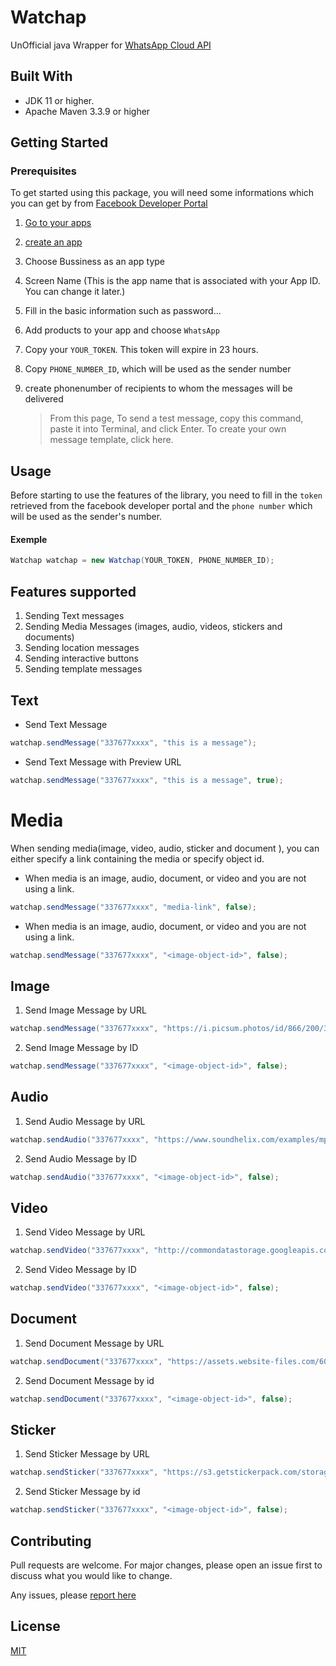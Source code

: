 # Watchap

UnOfficial java Wrapper for [WhatsApp Cloud API](https://developers.facebook.com/docs/whatsapp/cloud-api)

## Built With
* JDK 11 or higher.
* Apache Maven 3.3.9 or higher

## Getting Started
### Prerequisites
To get started using this package, you will need some informations which you can get by from [Facebook Developer Portal](https://developers.facebook.com/)

1. [Go to your apps](https://developers.facebook.com/apps)
2. [create an app](https://developers.facebook.com/apps/create/)
3. Choose Bussiness as an app type
4. Screen Name (This is the app name that is associated with your App ID. You can change it later.)
5. Fill in the basic information such as password...
6. Add products to your app and choose `WhatsApp`
7. Copy your `YOUR_TOKEN`. This token will expire in 23 hours.
8. Copy `PHONE_NUMBER_ID`, which will be used as the sender number
9. create phonenumber of recipients to whom the messages will be delivered

   >  From this page, To send a test message, copy this command, paste it into Terminal, and click Enter. To create your own message template, click here.

## Usage
Before starting to use the features of the library, you need to fill in the `token` retrieved from the facebook developer portal and the `phone number` which will be used as the sender's number.
#### Exemple
```java
Watchap watchap = new Watchap(YOUR_TOKEN, PHONE_NUMBER_ID);
```
## Features supported

1. Sending Text messages
2. Sending  Media Messages (images, audio, videos, stickers and documents)
3. Sending location messages
4. Sending interactive buttons
5. Sending template messages


## Text
- Send Text Message
```java
watchap.sendMessage("337677xxxx", "this is a message");
```
- Send Text Message with Preview URL

```java
watchap.sendMessage("337677xxxx", "this is a message", true);
```
# Media
When sending media(image, video, audio, sticker and document ), 
you can either specify a link containing the media or specify object id.



- When media is an image, audio, document, or video and you are not using a link.
```java
watchap.sendMessage("337677xxxx", "media-link", false);
```
- When media is an image, audio, document, or video and you are not using a link.
```java
watchap.sendMessage("337677xxxx", "<image-object-id>", false);
```

## Image
1. Send Image Message by URL
```java
watchap.sendMessage("337677xxxx", "https://i.picsum.photos/id/866/200/300.jpg?hmac=rcadCENKh4rD6MAp6V_ma-AyWv641M4iiOpe1RyFHeI", true);
```
2. Send Image Message by ID

```java
watchap.sendMessage("337677xxxx", "<image-object-id>", false);
```

## Audio
1. Send Audio Message by URL

```java
watchap.sendAudio("337677xxxx", "https://www.soundhelix.com/examples/mp3/SoundHelix-Song-15.mp3", true);
```

2. Send Audio Message by ID

```java
watchap.sendAudio("337677xxxx", "<image-object-id>", false);
```

## Video
1. Send Video Message by URL

```java
watchap.sendVideo("337677xxxx", "http://commondatastorage.googleapis.com/gtv-videos-bucket/sample/BigBuckBunny.mp4", true);
```

2. Send Video Message by ID

```java
watchap.sendVideo("337677xxxx", "<image-object-id>", false);
```

## Document
1. Send Document Message by URL

```java
watchap.sendDocument("337677xxxx", "https://assets.website-files.com/603d0d2db8ec32ba7d44fffe/603d0e327eb2748c8ab1053f_loremipsum.pdf", true);
```

2. Send Document Message by id

```java
watchap.sendDocument("337677xxxx", "<image-object-id>", false);
```

## Sticker
1. Send Sticker Message by URL

```java
watchap.sendSticker("337677xxxx", "https://s3.getstickerpack.com/storage/uploads/sticker-pack/meme-pack-1/sticker_1.png?363e7ee56d4d8ad53813dae0907ef4c0", true);
```

2. Send Sticker Message by id

```java
watchap.sendSticker("337677xxxx", "<image-object-id>", false);
```
## Contributing
Pull requests are welcome. For major changes, please open an issue first to discuss what you would like to change.

Any issues, please [report here](https://github.com/pathus90/watchap/issues)

## License
[MIT](https://choosealicense.com/licenses/mit/)
